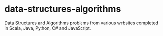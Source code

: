 # data-structures-algorithms
 Data Structures and Algorithms problems from various websites completed in Scala, Java, Python, C# and JavaScript.
